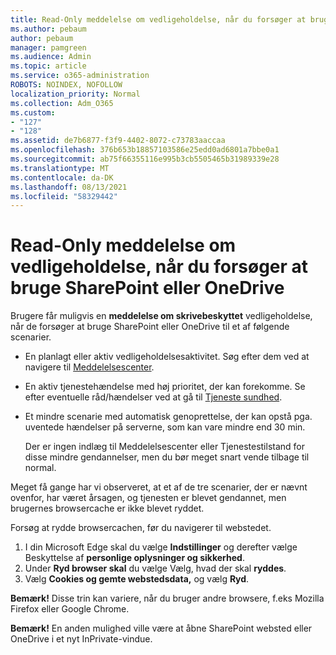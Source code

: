 ```yaml
---
title: Read-Only meddelelse om vedligeholdelse, når du forsøger at bruge SharePoint eller OneDrive
ms.author: pebaum
author: pebaum
manager: pamgreen
ms.audience: Admin
ms.topic: article
ms.service: o365-administration
ROBOTS: NOINDEX, NOFOLLOW
localization_priority: Normal
ms.collection: Adm_O365
ms.custom:
- "127"
- "128"
ms.assetid: de7b6877-f3f9-4402-8072-c73783aaccaa
ms.openlocfilehash: 376b653b18857103586e25edd0ad6801a7bbe0a1
ms.sourcegitcommit: ab75f66355116e995b3cb5505465b31989339e28
ms.translationtype: MT
ms.contentlocale: da-DK
ms.lasthandoff: 08/13/2021
ms.locfileid: "58329442"
---
```

# <a name="read-only-for-maintenance-message-when-attempting-to-use-sharepoint-or-onedrive"></a>Read-Only meddelelse om vedligeholdelse, når du forsøger at bruge SharePoint eller OneDrive

Brugere får muligvis en **meddelelse om skrivebeskyttet** vedligeholdelse, når de forsøger at bruge SharePoint eller OneDrive til et af følgende scenarier. 

-   En planlagt eller aktiv vedligeholdelsesaktivitet.  Søg efter dem ved at navigere til [Meddelelsescenter](https://portal.office.com/adminportal/home#/messagecenter).
-   En aktiv tjenestehændelse med høj prioritet, der kan forekomme. Se efter eventuelle råd/hændelser ved at gå til [Tjeneste sundhed](https://portal.office.com/adminportal/home#/servicehealth).
-   Et mindre scenarie med automatisk genoprettelse, der kan opstå pga. uventede hændelser på serverne, som kan vare mindre end 30 min. 
    
    Der er ingen indlæg til Meddelelsescenter eller Tjenestestilstand for disse mindre gendannelser, men du bør meget snart vende tilbage til normal.

Meget få gange har vi observeret, at et af de tre scenarier, der er nævnt ovenfor, har været årsagen, og tjenesten er blevet gendannet, men brugernes browsercache er ikke blevet ryddet.

Forsøg at rydde browsercachen, før du navigerer til webstedet.

1. I din Microsoft Edge skal du vælge **Indstillinger** og derefter vælge Beskyttelse af **personlige oplysninger og sikkerhed**.
2. Under **Ryd browser skal** du vælge Vælg, hvad der skal **ryddes**.
3. Vælg **Cookies og gemte webstedsdata,** og vælg **Ryd**.

**Bemærk!** Disse trin kan variere, når du bruger andre browsere, f.eks Mozilla Firefox eller Google Chrome.

**Bemærk!** En anden mulighed ville være at åbne SharePoint websted eller OneDrive i et nyt InPrivate-vindue.